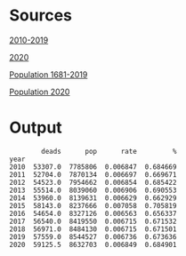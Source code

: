 # Sources

[2010-2019](https://www.bfs.admin.ch/bfs/de/home/statistiken/gesundheit/gesundheitszustand/sterblichkeit-todesursachen.assetdetail.12607336.html)

[2020](https://www.bfs.admin.ch/bfs/de/home/statistiken/gesundheit/gesundheitszustand/sterblichkeit-todesursachen.assetdetail.14940466.html)

[Population 1681-2019](https://www.bfs.admin.ch/bfs/de/home/statistiken/bevoelkerung/stand-entwicklung/bevoelkerung.assetdetail.13707405.html)

[Population 2020](https://www.bfs.admin.ch/bfs/de/home/statistiken/bevoelkerung/stand-entwicklung/bevoelkerung.assetdetail.14027794.html)

# Output

            deads      pop      rate         %
    year                                      
    2010  53307.0  7785806  0.006847  0.684669
    2011  52704.0  7870134  0.006697  0.669671
    2012  54523.0  7954662  0.006854  0.685422
    2013  55514.0  8039060  0.006906  0.690553
    2014  53960.0  8139631  0.006629  0.662929
    2015  58143.0  8237666  0.007058  0.705819
    2016  54654.0  8327126  0.006563  0.656337
    2017  56540.0  8419550  0.006715  0.671532
    2018  56971.0  8484130  0.006715  0.671501
    2019  57559.0  8544527  0.006736  0.673636
    2020  59125.5  8632703  0.006849  0.684901
